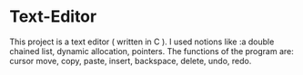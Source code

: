 # Text-Editor
This project is a text editor ( written in C ). I used notions like :a double chained list, dynamic allocation, pointers. The functions of the program are: cursor move, copy, paste, insert, backspace, delete, undo, redo.
